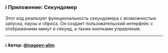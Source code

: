 ### ℹ️ Приложение: Секундомер
Этот код реализует функциональность секундомера с возможностью запуска, паузы и сброса.
Он создает пользовательский интерфейс с отображением минут и секунд, а также кнопками управления.

-----
#### ℹ️ Автор: [@nagoev-alim](https://github.com/nagoev-alim)

